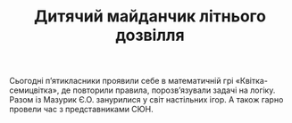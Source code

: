 ﻿---
title: Дитячий майданчик літнього дозвілля
---

Сьогодні п’ятикласники проявили себе в математичній грі «Квітка-семицвітка», де повторили правила, порозв’язували задачі на логіку. Разом із Мазурик Є.О. занурилися у світ настільних ігор. А також гарно провели час з представниками СЮН.

<slideshow />
